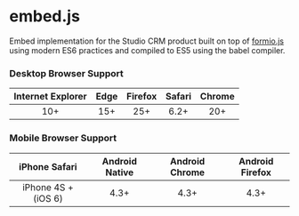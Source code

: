 # embed.js
Embed implementation for the Studio CRM product built on top of [formio.js](https://github.com/formio/formio.js) using modern ES6 practices and compiled to ES5 using the babel compiler.

### Desktop Browser Support
| Internet Explorer | Edge | Firefox | Safari | Chrome |
| :---------------: | :---: | :-----: | :----: | :----: |
| 10+               | 15+   | 25+     | 6.2+   | 20+    |

### Mobile Browser Support
| iPhone Safari        | Android Native | Android Chrome | Android Firefox |
| :------------------: | :------------: | :------------: | :-------------: |  
| iPhone 4S + (iOS 6)  |      4.3+      |   4.3+         | 4.3+            |